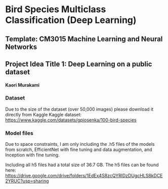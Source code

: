 # Bird Species Multiclass Classification (Deep Learning)
## Template: CM3015 Machine Learning and Neural Networks
## Project Idea Title 1: Deep Learning on a public dataset
#### Kaori Murakami


### Dataset
Due to the size of the dataset (over 50,000 images) please download it directly from Kaggle
Kaggle dataset: https://www.kaggle.com/datasets/gpiosenka/100-bird-species

### Model files
Due to space constraints, I am only including the .h5 files of the models from scratch, EfficientNet with fine tuning and data augmentation, and Inception with fine tuning.

Including all h5 files had a total size of 36.7 GB.
The h5 files can be found here: https://drive.google.com/drive/folders/1EdEx4S8zcQYRlDzDUgcHLS8kDCE2YRUC?usp=sharing
